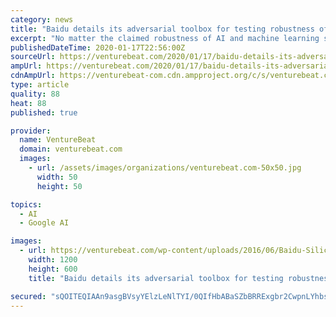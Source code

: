 ```yaml
---
category: news
title: "Baidu details its adversarial toolbox for testing robustness of AI models"
excerpt: "No matter the claimed robustness of AI and machine learning systems in production, none are immune to adversarial attacks, or techniques that attempt to fool algorithms through malicious input. It’s been shown that generating even small perturbations on images can fool the best of classifiers with high probability. And that’s problematic ..."
publishedDateTime: 2020-01-17T22:56:00Z
sourceUrl: https://venturebeat.com/2020/01/17/baidu-details-its-adversarial-toolbox-for-testing-robustness-of-ai-models/
ampUrl: https://venturebeat.com/2020/01/17/baidu-details-its-adversarial-toolbox-for-testing-robustness-of-ai-models/amp/
cdnAmpUrl: https://venturebeat-com.cdn.ampproject.org/c/s/venturebeat.com/2020/01/17/baidu-details-its-adversarial-toolbox-for-testing-robustness-of-ai-models/amp/
type: article
quality: 88
heat: 88
published: true

provider:
  name: VentureBeat
  domain: venturebeat.com
  images:
    - url: /assets/images/organizations/venturebeat.com-50x50.jpg
      width: 50
      height: 50

topics:
  - AI
  - Google AI

images:
  - url: https://venturebeat.com/wp-content/uploads/2016/06/Baidu-Silicon-Valley-AI-Lab-Novet-2-e1579301361248.jpg?fit=1200%2C600&strip=all
    width: 1200
    height: 600
    title: "Baidu details its adversarial toolbox for testing robustness of AI models"

secured: "sQOITEQIAAn9asgBVsyYElzLeNlTYI/0QIfHbABaSZbBRRExgbr2CwpnLYhbsyuE9mHufc7QSxlbgEXXCP/T2XZBd0HL9c9T1Bnxms0F6x/v/4Dmkp+AvelI2zCL44r/fbYD1M3xzwD3/xPpGVVxmKw6j8EQtYE0z/0sjln5xSNiCDdTcTfxVQUbeNyYxTDLYoj3SeP3i/z2nn6sBWVX8Dc8bmn9EFXxtpQdnqvCDk+ZfdjTPE5uUs8amMmqUN+Tdni4tAsYt2pSnv5GRcZZRvfP6OOFpQsIzomGDeMBWJn7WaCxaYvrVdZQDBUvohixU5V+62uPB/xL5YezEGSEyAyiCGphU4nT1aBER9YvOOgKIeQctiSjp0d/LG3QQhN3lp/bEHkTs/d2qco4t9QOFCc4vDLw52Alstz+ijblbUoYz/0ASP2x9pNhzuOJ86KQ3SeNFKmkPNlFuWk2gUcZSA==;l1VBHly7fHnJfyfPP+kVHQ=="
---
```



